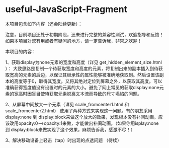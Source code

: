 useful-JavaScript-Fragment
==========================
本项目包含如下内容（还会陆续更新）：

注意，目前项目还处于初期阶段，还未进行完整的兼容性测试，欢迎指导和反馈！如果本项目对您有用或者有疑问的地方，请一定告诉我，非常之欢迎！

本项目的内容：

1、获取display为none元素的宽度和高度（详见 get_hidden_element_size.html ）：
大致思路是复制一个待获取宽度和高度的元素，将复制出来的副本插入到待获取宽高的元素的后边，以保证其继承性的属性能够被准确地获取到。然后设置该副本的高度等于0，取得其宽度。又将其绝对定位到屏幕之外，以获取其高度。可以准确获得宽度值没有设置时的元素的大小。避免了网上常见的获取display:none元素的宽高时因盲目使待获取元素脱离文本流而导致的尺寸塌陷的问题。

2、从屏幕中间放大一个元素（详见 scale_fromcenter1.html 和 scale_fromcenter2.html）
使用了两种方式来实现这一问题。有的朋友采用display:none 到 display:block来做这个放大的效果，发现根本没有补间动画。应该改用opacity:0-->opacity:1来做，才能做出补间动画。（如果你用isplay:none 到 display:block来做实现了这个效果，麻烦告诉我，感激不尽！）

3、解决移动设备上轻击（tap）时出现的点透问题
（待续）
